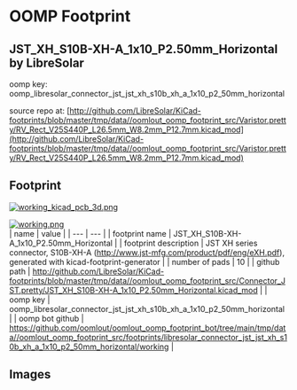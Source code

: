 # OOMP Footprint  
## JST_XH_S10B-XH-A_1x10_P2.50mm_Horizontal  by LibreSolar  
  
oomp key: oomp_libresolar_connector_jst_jst_xh_s10b_xh_a_1x10_p2_50mm_horizontal  
  
source repo at: [http://github.com/LibreSolar/KiCad-footprints/blob/master/tmp/data//oomlout_oomp_footprint_src/Varistor.pretty/RV_Rect_V25S440P_L26.5mm_W8.2mm_P12.7mm.kicad_mod](http://github.com/LibreSolar/KiCad-footprints/blob/master/tmp/data//oomlout_oomp_footprint_src/Varistor.pretty/RV_Rect_V25S440P_L26.5mm_W8.2mm_P12.7mm.kicad_mod)  
## Footprint  
  
[![working_kicad_pcb_3d.png](working_kicad_pcb_3d_600.png)](working_kicad_pcb_3d.png)  
  
[![working.png](working_600.png)](working.png)  
| name | value | 
| --- | --- | 
| footprint name | JST_XH_S10B-XH-A_1x10_P2.50mm_Horizontal | 
| footprint description | JST XH series connector, S10B-XH-A (http://www.jst-mfg.com/product/pdf/eng/eXH.pdf), generated with kicad-footprint-generator | 
| number of pads | 10 | 
| github path | http://github.com/LibreSolar/KiCad-footprints/blob/master/tmp/data//oomlout_oomp_footprint_src/Connector_JST.pretty/JST_XH_S10B-XH-A_1x10_P2.50mm_Horizontal.kicad_mod | 
| oomp key | oomp_libresolar_connector_jst_jst_xh_s10b_xh_a_1x10_p2_50mm_horizontal | 
| oomp bot github | https://github.com/oomlout/oomlout_oomp_footprint_bot/tree/main/tmp/data//oomlout_oomp_footprint_src/footprints/libresolar_connector_jst_jst_xh_s10b_xh_a_1x10_p2_50mm_horizontal/working | 
## Images  
